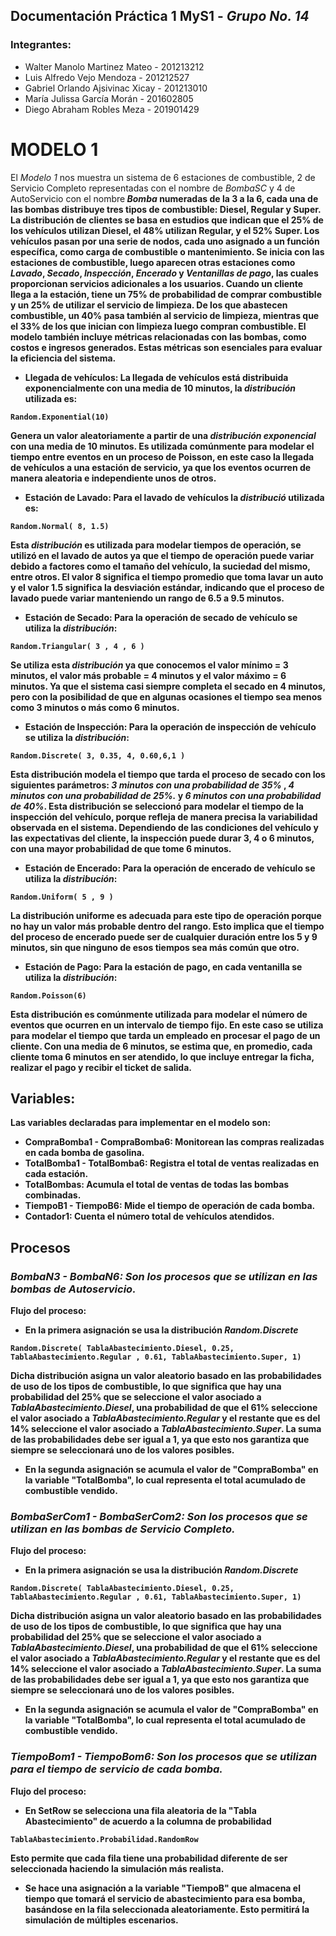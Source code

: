 ## Documentación Práctica 1 MyS1 - *Grupo No. 14*
### Integrantes:
* Walter Manolo Martinez Mateo    - 201213212
* Luis Alfredo Vejo Mendoza       - 201212527
* Gabriel Orlando Ajsivinac Xicay - 201213010
* María Julissa García Morán      - 201602805
* Diego Abraham Robles Meza       - 201901429

# **MODELO 1**
El *Modelo 1* nos muestra un sistema de 6 estaciones de combustible, 2 de Servicio Completo representadas con el nombre de *BombaSC* y 4 de AutoServicio con el nombre<b>
*Bomba* numeradas de la 3 a la 6, cada una de las bombas distribuye tres tipos de combustible: Diesel, Regular y Super. La distribución de clientes se basa en estudios que indican que el 25% de los vehículos utilizan Diesel, el 48% utilizan Regular, y el 52% Super. Los vehículos pasan por una serie de nodos, cada uno asignado a un función específica, como carga de combustible o mantenimiento. Se inicia con las estaciones de combustible, luego aparecen otras estaciones como *Lavado*, *Secado*, *Inspección*, *Encerado* y *Ventanillas de pago*, las cuales proporcionan servicios adicionales a los usuarios. Cuando un cliente llega a la estación, tiene un 75% de probabilidad de comprar combustible y un 25% de utilizar el servicio de limpieza. De los que abastecen combustible, un 40% pasa también al servicio de limpieza, mientras que el 33% de los que inician con limpieza luego compran combustible.<b>
El modelo también incluye métricas relacionadas con las bombas, como costos e ingresos generados. Estas métricas son esenciales para evaluar la eficiencia del sistema.
* **Llegada de vehículos:** La llegada de vehículos está distribuida exponencialmente con una media de 10 minutos, la *distribución* utilizada es:
```
Random.Exponential(10)
```
Genera un valor aleatoriamente a partir de una *distribución exponencial* con una media de 10 minutos. Es utilizada comúnmente para modelar el tiempo entre eventos en un proceso de Poisson, en este caso la llegada de vehículos a una estación de servicio, ya que los eventos ocurren de manera aleatoria e independiente unos de otros.
* **Estación de Lavado:** Para el lavado de vehículos la *distribució* utilizada es:
```
Random.Normal( 8, 1.5)
```
Esta *distribución* es utilizada para modelar tiempos de operación, se utilizó en el lavado de autos ya que el tiempo de operación puede variar debido a factores como el tamaño del vehículo, la suciedad del mismo, entre otros. El valor 8 significa el tiempo promedio que toma lavar un auto y el valor 1.5 significa la desviación estándar, indicando que el proceso de lavado puede variar manteniendo un rango de 6.5 a 9.5 minutos.
* **Estación de Secado:** Para la operación de secado de vehículo se utiliza la *distribución*:
```
Random.Triangular( 3 , 4 , 6 )
```
Se utiliza esta *distribución* ya que conocemos el valor mínimo = 3 minutos, el valor más probable = 4 minutos y el valor máximo = 6 minutos. Ya que el sistema casi siempre completa el secado en 4 minutos, pero con la posibilidad de que en algunas ocasiones el tiempo sea menos como 3 minutos o más como 6 minutos.
* **Estación de Inspección:** Para la operación de inspección de vehículo se utiliza la *distribución*:
```
Random.Discrete( 3, 0.35, 4, 0.60,6,1 )
```
Esta distribución modela el tiempo que tarda el proceso de secado con los siguientes parámetros: *3 minutos con una probabilidad de 35%* , *4 minutos con una probabilidad de 25%.* y *6 minutos con una probabilidad de 40%*. Esta distribución se seleccionó para modelar el tiempo de la inspección del vehículo, porque refleja de manera precisa la variabilidad observada en el sistema. Dependiendo de las condiciones del vehículo y las expectativas del cliente, la inspección puede durar 3, 4 o 6 minutos, con una mayor probabilidad de que tome 6 minutos.
* **Estación de Encerado:** Para la operación de encerado de vehículo se utiliza la *distribución*:
```
Random.Uniform( 5 , 9 )
```
La distribución uniforme es adecuada para este tipo de operación porque no hay un valor más probable dentro del rango. Esto implica que el tiempo del proceso de encerado puede ser de cualquier duración entre los 5 y 9 minutos, sin que ninguno de esos tiempos sea más común que otro.
* **Estación de Pago:** Para la estación de pago, en cada ventanilla se utiliza la *distribución*:
```
Random.Poisson(6)
```
Esta distribución es comúnmente utilizada para modelar el número de eventos que ocurren en un intervalo de tiempo fijo. En este caso se utiliza para modelar el tiempo que tarda un empleado en procesar el pago de un cliente. Con una media de 6 minutos, se estima que, en promedio, cada cliente toma 6 minutos en ser atendido, lo que incluye entregar la ficha, realizar el pago y recibir el ticket de salida.

## Variables:
Las variables declaradas para implementar en el modelo son:
- **CompraBomba1 - CompraBomba6**: Monitorean las compras realizadas en cada bomba de gasolina.
- **TotalBomba1 - TotalBomba6**: Registra el total de ventas realizadas en cada estación.
- **TotalBombas**: Acumula el total de ventas de todas las bombas combinadas.
- **TiempoB1 - TiempoB6**: Mide el tiempo de operación de cada bomba.
- **Contador1**: Cuenta el número total de vehículos atendidos.

## Procesos
### *BombaN3 - BombaN6: Son los procesos que se utilizan en las bombas de Autoservicio.*
**Flujo del proceso**:
* En la primera asignación se usa la distribución *Random.Discrete*
```
Random.Discrete( TablaAbastecimiento.Diesel, 0.25, TablaAbastecimiento.Regular , 0.61, TablaAbastecimiento.Super, 1)
```
Dicha distribución asigna un valor aleatorio basado en las probabilidades de uso de los tipos de combustible, lo que significa que hay una probabilidad del 25% que se seleccione el valor asociado a *TablaAbastecimiento.Diesel*, una probabilidad de que el 61% seleccione el valor asociado a *TablaAbastecimiento.Regular* y el restante que es del 14% seleccione el valor asociado a *TablaAbastecimiento.Super*. La suma de las probabilidades debe ser igual a 1, ya que esto nos garantiza que siempre se seleccionará uno de los valores posibles.
* En la segunda asignación se acumula el valor de "CompraBomba" en la variable "TotalBomba", lo cual representa el total acumulado de combustible
  vendido.

### *BombaSerCom1 - BombaSerCom2: Son los procesos que se utilizan en las bombas de Servicio Completo.*
**Flujo del proceso**:
* En la primera asignación se usa la distribución *Random.Discrete*
```
Random.Discrete( TablaAbastecimiento.Diesel, 0.25, TablaAbastecimiento.Regular , 0.61, TablaAbastecimiento.Super, 1)
```
Dicha distribución asigna un valor aleatorio basado en las probabilidades de uso de los tipos de combustible, lo que significa que hay una probabilidad del 25% que se seleccione el valor asociado a *TablaAbastecimiento.Diesel*, una probabilidad de que el 61% seleccione el valor asociado a *TablaAbastecimiento.Regular* y el restante que es del 14% seleccione el valor asociado a *TablaAbastecimiento.Super*. La suma de las probabilidades debe ser igual a 1, ya que esto nos garantiza que siempre se seleccionará uno de los valores posibles.
* En la segunda asignación se acumula el valor de "CompraBomba" en la variable "TotalBomba", lo cual representa el total acumulado de combustible
  vendido.

### *TiempoBom1 - TiempoBom6: Son los procesos que se utilizan para el tiempo de servicio de cada bomba.*
**Flujo del proceso**:
* En SetRow se selecciona una fila aleatoria de la "Tabla Abastecimiento" de acuerdo a la columna de probabilidad
```
TablaAbastecimiento.Probabilidad.RandomRow
```
Esto permite que cada fila tiene una probabilidad diferente de ser seleccionada haciendo la simulación más realista.
* Se hace una asignación a la variable "TiempoB" que almacena el tiempo que tomará el servicio de abastecimiento para esa bomba,<b>
  basándose en la fila seleccionada aleatoriamente. Esto permitirá la simulación de múltiples escenarios.
